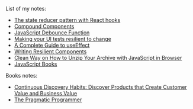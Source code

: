 List of my notes:
- [The state reducer pattern with React hooks](./notes/the-state-reducer-pattern-with-react-hooks.md)
- [Compound Components](.notes/compound-components.md)
- [JavaScript Debounce Function](.notes/javascript-debounce-function.md)
- [Making your UI tests resilient to change](./notes/making-your-ui-tests-resilient-to-change.md)
- [A Complete Guide to useEffect](.notes/a-complete-guide-to-useeffect.md)
- [Writing Resilient Components](./notes/writing-resilient-components@overreacted.io.md)
- [Clean Way on How to Unzip Your Archive with JavaScript in Browser](./posts/how-to-create-7ziphtml.md)
- [JavaScript Books](./posts/javascript-books.md)

Books notes:
- [Continuous Discovery Habits: Discover Products that Create Customer Value and Business Value](./books/Continuous-Discovery-Habits:-Discover-Products-that-Create-Customer-Value-and-Business-Value.md)
- [The Pragmatic Programmer](./books/The-Pragmatic-Programmer.md)
